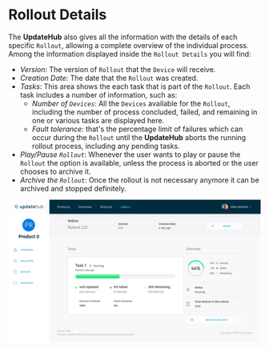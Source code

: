 # Rollout Details

The **UpdateHub** also gives all the information with the details of each specific `Rollout`, allowing a complete overview of the individual process. Among the information displayed inside the `Rollout Details` you will find:

* _Version_: The version of `Rollout` that the `Device` will receive.
* _Creation Date_: The date that the `Rollout` was created.
* _Tasks_: This area shows the each task that is part of the `Rollout`. Each task includes a number of information, such as:
  * _Number of `Devices`_: All the `Devices` available for the `Rollout`, including the number of process concluded, failed, and remaining in one or various tasks are displayed here.
  * _Fault tolerance_: that's the percentage limit of failures which can occur during the `Rollout` until the **UpdateHub** aborts the running rollout process, including any pending tasks.
* _Play/Pause `Rollout`_: Whenever the user wants to play or pause the `Rollout` the option is available, unless the process is aborted or the user chooses to archive it.
* _Archive the `Rollout`_: Once the rollout is not necessary anymore it can be archived and stopped definitely.

![rollout details](../../.gitbook/assets/rolloutdetails.png)
